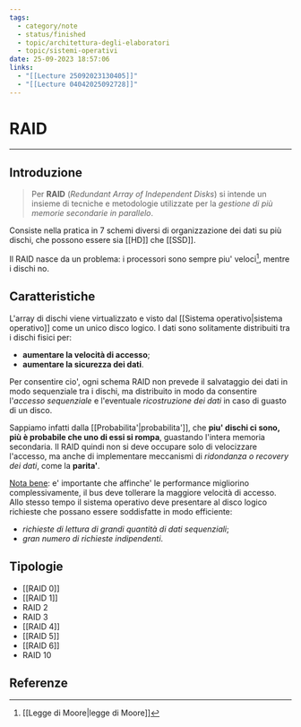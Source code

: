 ```yaml
---
tags:
  - category/note
  - status/finished
  - topic/architettura-degli-elaboratori
  - topic/sistemi-operativi
date: 25-09-2023 18:57:06
links:
  - "[[Lecture 25092023130405]]"
  - "[[Lecture 04042025092728]]"
---
```

# RAID
---
## Introduzione
> Per **RAID** (_Redundant Array of Independent Disks_) si intende un insieme di tecniche e metodologie utilizzate per la _gestione di più memorie secondarie in parallelo_.

Consiste nella pratica in 7 schemi diversi di organizzazione dei dati su più dischi, che possono essere sia [[HD]] che [[SSD]].

Il RAID nasce da un problema: i processori sono sempre piu' veloci[^1], mentre i dischi no.

## Caratteristiche
L'array di dischi viene virtualizzato e visto dal [[Sistema operativo|sistema operativo]] come un unico disco logico. I dati sono solitamente distribuiti tra i dischi fisici per:
- **aumentare la velocità di accesso**;
- **aumentare la sicurezza dei dati**.

Per consentire cio', ogni schema RAID non prevede il salvataggio dei dati in modo sequenziale tra i dischi, ma distribuito in modo da consentire l'_accesso sequenziale_ e l'eventuale _ricostruzione dei dati_ in caso di guasto di un disco.

Sappiamo infatti dalla [[Probabilita'|probabilita']], che **piu' dischi ci sono, più è probabile che uno di essi si rompa**, guastando l'intera memoria secondaria. Il RAID quindi non si deve occupare solo di velocizzare l'accesso, ma anche di implementare meccanismi di _ridondanza o recovery dei dati_, come la **parita'**.

<u>Nota bene</u>: e' importante che affinche' le performance migliorino complessivamente, il bus deve tollerare la maggiore velocità di accesso. Allo stesso tempo il sistema operativo deve presentare al disco logico richieste che possano essere soddisfatte in modo efficiente:
- _richieste di lettura di grandi quantità di dati sequenziali_;
- _gran numero di richieste indipendenti_.

## Tipologie
- [[RAID 0]]
- [[RAID 1]]
- RAID 2
- RAID 3
- [[RAID 4]]
- [[RAID 5]]
- [[RAID 6]]
- RAID 10

## Referenze

[^1]: [[Legge di Moore|legge di Moore]]
